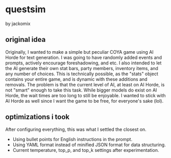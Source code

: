 # questsim
by jackomix

## original idea
Originally, I wanted to make a simple but peculiar COYA game using AI Horde for text generation. I was going to have randomly added events and prompts, actively encourage foreshadowing, and etc. I also intended to let the AI generate their own stat bars, party members, inventory items, and any number of choices. This is technically possible, as the "stats" object contains your entire game, and is dynamic with these additions and removals. The problem is that the current level of AI, at least on AI Horde, is not "smart" enough to take this task. While bigger models do exist on AI Horde, the wait times are too long to still be enjoyable. I wanted to stick with AI Horde as well since I want the game to be free, for everyone's sake (lol).

## optimizations i took
After configuring everything, this was what I settled the closest on.
- Using bullet points for English instructions in the prompt.
- Using YAML format instead of minified JSON format for data structuring.
- Current temperature, top_p, and top_k settings after experimentation.